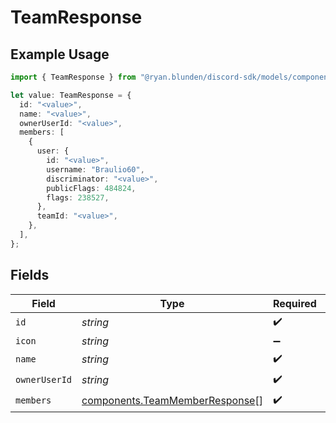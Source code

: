 # TeamResponse

## Example Usage

```typescript
import { TeamResponse } from "@ryan.blunden/discord-sdk/models/components";

let value: TeamResponse = {
  id: "<value>",
  name: "<value>",
  ownerUserId: "<value>",
  members: [
    {
      user: {
        id: "<value>",
        username: "Braulio60",
        discriminator: "<value>",
        publicFlags: 484824,
        flags: 238527,
      },
      teamId: "<value>",
    },
  ],
};
```

## Fields

| Field                                                                            | Type                                                                             | Required                                                                         | Description                                                                      |
| -------------------------------------------------------------------------------- | -------------------------------------------------------------------------------- | -------------------------------------------------------------------------------- | -------------------------------------------------------------------------------- |
| `id`                                                                             | *string*                                                                         | :heavy_check_mark:                                                               | N/A                                                                              |
| `icon`                                                                           | *string*                                                                         | :heavy_minus_sign:                                                               | N/A                                                                              |
| `name`                                                                           | *string*                                                                         | :heavy_check_mark:                                                               | N/A                                                                              |
| `ownerUserId`                                                                    | *string*                                                                         | :heavy_check_mark:                                                               | N/A                                                                              |
| `members`                                                                        | [components.TeamMemberResponse](../../models/components/teammemberresponse.md)[] | :heavy_check_mark:                                                               | N/A                                                                              |